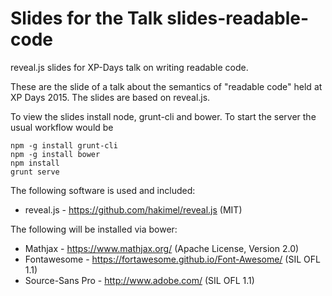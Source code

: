 # Slides for the Talk slides-readable-code

reveal.js slides for XP-Days talk on writing readable code.

These are the slide of a talk about the semantics of "readable code" held at XP Days 2015. The slides are based on
reveal.js. 

To view the slides install node, grunt-cli and bower. To start the server the usual workflow would be

    npm -g install grunt-cli
    npm -g install bower
    npm install
    grunt serve
    
The following software is used and included:

- reveal.js - https://github.com/hakimel/reveal.js (MIT)

The following will be installed via bower:

- Mathjax - https://www.mathjax.org/ (Apache License, Version 2.0)
- Fontawesome - https://fortawesome.github.io/Font-Awesome/  (SIL OFL 1.1)
- Source-Sans Pro - http://www.adobe.com/ (SIL OFL 1.1)


